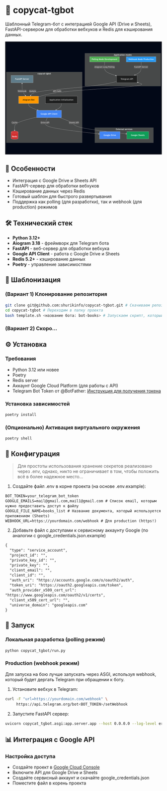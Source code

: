 # 🐍 copycat-tgbot

Шаблонный Telegram-бот с интеграцией Google API (Drive и Sheets), FastAPI-сервером для обработки вебхуков и Redis для кэширования данных.

![Bot Architecture](assets/copycat-tgbot-arc.png)

## 🌟 Особенности
- Интеграция с Google Drive и Sheets API
- FastAPI-сервер для обработки вебхуков
- Кэширование данных через Redis
- Готовый шаблон для быстрого развертывания
- Поддержка как polling (для разработки), так и webhook (для production) режимов

## 🛠 Технический стек
- **Python 3.12+**
- **Aiogram 3.18** - фреймворк для Telegram бота
- **FastAPI** - веб-сервер для обработки вебхука
- **Google API Client** - работа с Google Drive и Sheets
- **Redis 5.2+** - кэширование данных
- **Poetry** - управление зависимостями

## 🧩 Шаблонизация
### (Вариант 1) Клонирование репозитория
```bash
git clone git@github.com:shurikinfo/copycat-tgbot.git # Скачиваем репозиторий
cd copycat-tgbot # Переходим в папку проекта
bash template.sh <название бота: bot-books> # Запускаем скрипт, который автоматически переименует всё на название нового проекта
```
### (Вариант 2) Скоро... 

## ⚙️ Установка

### Требования
- Python 3.12 или новее
- Poetry
- Redis server
- Аккаунт Google Cloud Platform (для работы с API)
- Telegram Bot Token от @BotFather: [Инструкция для получения токена](https://core.telegram.org/bots#how-do-i-create-a-bot)

### Установка зависимостей
```bash
poetry install
```
### (Опционально) Активация виртуального окружения
```bash
poetry shell
```

## 🔧 Конфигурация
> Для простоты использования хранение секретов реализовано через .env, однако, никто не ограничивает в том, чтобы положить всё в более надежное место...
1. Создайте файл .env в корне проекта (на основе .env.example):

```
BOT_TOKEN=your_telegram_bot_token
GOOGLE_EMAILS=mail@gmail.com,mail1@gmail.com # Список email, которым нужно предоставить доступ к файлу 
GOOGLE_FILE_NAME=books_list # Название документа, который используется приложением (Sheets)
WEBHOOK_URL=https://yourdomain.com/webhook # Для production (https!)
```
2. Добавьте файл с доступами к сервисному аккаунту Google (по аналогии с google_credentials.json.example)
```
{
  "type": "service_account",
  "project_id": "",
  "private_key_id": "",
  "private_key": "",
  "client_email": "",
  "client_id": "",
  "auth_uri": "https://accounts.google.com/o/oauth2/auth",
  "token_uri": "https://oauth2.googleapis.com/token",
  "auth_provider_x509_cert_url": "https://www.googleapis.com/oauth2/v1/certs",
  "client_x509_cert_url": "",
  "universe_domain": "googleapis.com"
}
```

## 🚀 Запуск
### Локальная разработка (polling режим)
```bash
python copycat_tgbot/run.py
```

### Production (webhook режим)
Для запуска на бою лучше запускать через ASGI, используя webhook, который будет дергать Telegram при обращении к боту.

1. Установите вебхук в Telegram:
```bash
curl -F "url=https://yourdomain.com/webhook" \
     https://api.telegram.org/bot<BOT_TOKEN>/setWebhook
````
2. Запустите FastAPI сервер:
```bash
uvicorn copycat_tgbot.asgi:app.server.app --host 0.0.0.0 --log-level error
```

## 📊 Интеграция с Google API
### Настройка доступа
- Создайте проект в [Google Cloud Console](https://console.cloud.google.com/)
- Включите API для Google Drive и Sheets
- Создайте сервисный аккаунт и скачайте google_credentials.json
- Поместите файл в корень проекта
